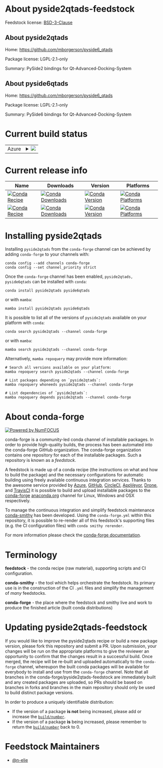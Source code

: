 About pyside2qtads-feedstock
============================

Feedstock license: [BSD-3-Clause](https://github.com/conda-forge/pyside6qtads-feedstock/blob/main/LICENSE.txt)


About pyside2qtads
------------------

Home: https://github.com/mborgerson/pyside6_qtads

Package license: LGPL-2.1-only

Summary: PySide2 bindings for Qt-Advanced-Docking-System

About pyside6qtads
------------------

Home: https://github.com/mborgerson/pyside6_qtads

Package license: LGPL-2.1-only

Summary: PySide6 bindings for Qt-Advanced-Docking-System

Current build status
====================


<table>
    
  <tr>
    <td>Azure</td>
    <td>
      <details>
        <summary>
          <a href="https://dev.azure.com/conda-forge/feedstock-builds/_build/latest?definitionId=18808&branchName=main">
            <img src="https://dev.azure.com/conda-forge/feedstock-builds/_apis/build/status/pyside6qtads-feedstock?branchName=main">
          </a>
        </summary>
        <table>
          <thead><tr><th>Variant</th><th>Status</th></tr></thead>
          <tbody><tr>
              <td>linux_64_python3.10.____cpythonqt5</td>
              <td>
                <a href="https://dev.azure.com/conda-forge/feedstock-builds/_build/latest?definitionId=18808&branchName=main">
                  <img src="https://dev.azure.com/conda-forge/feedstock-builds/_apis/build/status/pyside6qtads-feedstock?branchName=main&jobName=linux&configuration=linux%20linux_64_python3.10.____cpythonqt5" alt="variant">
                </a>
              </td>
            </tr><tr>
              <td>linux_64_python3.10.____cpythonqt6</td>
              <td>
                <a href="https://dev.azure.com/conda-forge/feedstock-builds/_build/latest?definitionId=18808&branchName=main">
                  <img src="https://dev.azure.com/conda-forge/feedstock-builds/_apis/build/status/pyside6qtads-feedstock?branchName=main&jobName=linux&configuration=linux%20linux_64_python3.10.____cpythonqt6" alt="variant">
                </a>
              </td>
            </tr><tr>
              <td>linux_64_python3.11.____cpythonqt5</td>
              <td>
                <a href="https://dev.azure.com/conda-forge/feedstock-builds/_build/latest?definitionId=18808&branchName=main">
                  <img src="https://dev.azure.com/conda-forge/feedstock-builds/_apis/build/status/pyside6qtads-feedstock?branchName=main&jobName=linux&configuration=linux%20linux_64_python3.11.____cpythonqt5" alt="variant">
                </a>
              </td>
            </tr><tr>
              <td>linux_64_python3.11.____cpythonqt6</td>
              <td>
                <a href="https://dev.azure.com/conda-forge/feedstock-builds/_build/latest?definitionId=18808&branchName=main">
                  <img src="https://dev.azure.com/conda-forge/feedstock-builds/_apis/build/status/pyside6qtads-feedstock?branchName=main&jobName=linux&configuration=linux%20linux_64_python3.11.____cpythonqt6" alt="variant">
                </a>
              </td>
            </tr><tr>
              <td>linux_64_python3.12.____cpythonqt5</td>
              <td>
                <a href="https://dev.azure.com/conda-forge/feedstock-builds/_build/latest?definitionId=18808&branchName=main">
                  <img src="https://dev.azure.com/conda-forge/feedstock-builds/_apis/build/status/pyside6qtads-feedstock?branchName=main&jobName=linux&configuration=linux%20linux_64_python3.12.____cpythonqt5" alt="variant">
                </a>
              </td>
            </tr><tr>
              <td>linux_64_python3.12.____cpythonqt6</td>
              <td>
                <a href="https://dev.azure.com/conda-forge/feedstock-builds/_build/latest?definitionId=18808&branchName=main">
                  <img src="https://dev.azure.com/conda-forge/feedstock-builds/_apis/build/status/pyside6qtads-feedstock?branchName=main&jobName=linux&configuration=linux%20linux_64_python3.12.____cpythonqt6" alt="variant">
                </a>
              </td>
            </tr><tr>
              <td>linux_64_python3.8.____cpythonqt5</td>
              <td>
                <a href="https://dev.azure.com/conda-forge/feedstock-builds/_build/latest?definitionId=18808&branchName=main">
                  <img src="https://dev.azure.com/conda-forge/feedstock-builds/_apis/build/status/pyside6qtads-feedstock?branchName=main&jobName=linux&configuration=linux%20linux_64_python3.8.____cpythonqt5" alt="variant">
                </a>
              </td>
            </tr><tr>
              <td>linux_64_python3.8.____cpythonqt6</td>
              <td>
                <a href="https://dev.azure.com/conda-forge/feedstock-builds/_build/latest?definitionId=18808&branchName=main">
                  <img src="https://dev.azure.com/conda-forge/feedstock-builds/_apis/build/status/pyside6qtads-feedstock?branchName=main&jobName=linux&configuration=linux%20linux_64_python3.8.____cpythonqt6" alt="variant">
                </a>
              </td>
            </tr><tr>
              <td>linux_64_python3.9.____cpythonqt5</td>
              <td>
                <a href="https://dev.azure.com/conda-forge/feedstock-builds/_build/latest?definitionId=18808&branchName=main">
                  <img src="https://dev.azure.com/conda-forge/feedstock-builds/_apis/build/status/pyside6qtads-feedstock?branchName=main&jobName=linux&configuration=linux%20linux_64_python3.9.____cpythonqt5" alt="variant">
                </a>
              </td>
            </tr><tr>
              <td>linux_64_python3.9.____cpythonqt6</td>
              <td>
                <a href="https://dev.azure.com/conda-forge/feedstock-builds/_build/latest?definitionId=18808&branchName=main">
                  <img src="https://dev.azure.com/conda-forge/feedstock-builds/_apis/build/status/pyside6qtads-feedstock?branchName=main&jobName=linux&configuration=linux%20linux_64_python3.9.____cpythonqt6" alt="variant">
                </a>
              </td>
            </tr><tr>
              <td>osx_64_python3.10.____cpythonqt5</td>
              <td>
                <a href="https://dev.azure.com/conda-forge/feedstock-builds/_build/latest?definitionId=18808&branchName=main">
                  <img src="https://dev.azure.com/conda-forge/feedstock-builds/_apis/build/status/pyside6qtads-feedstock?branchName=main&jobName=osx&configuration=osx%20osx_64_python3.10.____cpythonqt5" alt="variant">
                </a>
              </td>
            </tr><tr>
              <td>osx_64_python3.10.____cpythonqt6</td>
              <td>
                <a href="https://dev.azure.com/conda-forge/feedstock-builds/_build/latest?definitionId=18808&branchName=main">
                  <img src="https://dev.azure.com/conda-forge/feedstock-builds/_apis/build/status/pyside6qtads-feedstock?branchName=main&jobName=osx&configuration=osx%20osx_64_python3.10.____cpythonqt6" alt="variant">
                </a>
              </td>
            </tr><tr>
              <td>osx_64_python3.11.____cpythonqt5</td>
              <td>
                <a href="https://dev.azure.com/conda-forge/feedstock-builds/_build/latest?definitionId=18808&branchName=main">
                  <img src="https://dev.azure.com/conda-forge/feedstock-builds/_apis/build/status/pyside6qtads-feedstock?branchName=main&jobName=osx&configuration=osx%20osx_64_python3.11.____cpythonqt5" alt="variant">
                </a>
              </td>
            </tr><tr>
              <td>osx_64_python3.11.____cpythonqt6</td>
              <td>
                <a href="https://dev.azure.com/conda-forge/feedstock-builds/_build/latest?definitionId=18808&branchName=main">
                  <img src="https://dev.azure.com/conda-forge/feedstock-builds/_apis/build/status/pyside6qtads-feedstock?branchName=main&jobName=osx&configuration=osx%20osx_64_python3.11.____cpythonqt6" alt="variant">
                </a>
              </td>
            </tr><tr>
              <td>osx_64_python3.12.____cpythonqt5</td>
              <td>
                <a href="https://dev.azure.com/conda-forge/feedstock-builds/_build/latest?definitionId=18808&branchName=main">
                  <img src="https://dev.azure.com/conda-forge/feedstock-builds/_apis/build/status/pyside6qtads-feedstock?branchName=main&jobName=osx&configuration=osx%20osx_64_python3.12.____cpythonqt5" alt="variant">
                </a>
              </td>
            </tr><tr>
              <td>osx_64_python3.12.____cpythonqt6</td>
              <td>
                <a href="https://dev.azure.com/conda-forge/feedstock-builds/_build/latest?definitionId=18808&branchName=main">
                  <img src="https://dev.azure.com/conda-forge/feedstock-builds/_apis/build/status/pyside6qtads-feedstock?branchName=main&jobName=osx&configuration=osx%20osx_64_python3.12.____cpythonqt6" alt="variant">
                </a>
              </td>
            </tr><tr>
              <td>osx_64_python3.8.____cpythonqt5</td>
              <td>
                <a href="https://dev.azure.com/conda-forge/feedstock-builds/_build/latest?definitionId=18808&branchName=main">
                  <img src="https://dev.azure.com/conda-forge/feedstock-builds/_apis/build/status/pyside6qtads-feedstock?branchName=main&jobName=osx&configuration=osx%20osx_64_python3.8.____cpythonqt5" alt="variant">
                </a>
              </td>
            </tr><tr>
              <td>osx_64_python3.8.____cpythonqt6</td>
              <td>
                <a href="https://dev.azure.com/conda-forge/feedstock-builds/_build/latest?definitionId=18808&branchName=main">
                  <img src="https://dev.azure.com/conda-forge/feedstock-builds/_apis/build/status/pyside6qtads-feedstock?branchName=main&jobName=osx&configuration=osx%20osx_64_python3.8.____cpythonqt6" alt="variant">
                </a>
              </td>
            </tr><tr>
              <td>osx_64_python3.9.____cpythonqt5</td>
              <td>
                <a href="https://dev.azure.com/conda-forge/feedstock-builds/_build/latest?definitionId=18808&branchName=main">
                  <img src="https://dev.azure.com/conda-forge/feedstock-builds/_apis/build/status/pyside6qtads-feedstock?branchName=main&jobName=osx&configuration=osx%20osx_64_python3.9.____cpythonqt5" alt="variant">
                </a>
              </td>
            </tr><tr>
              <td>osx_64_python3.9.____cpythonqt6</td>
              <td>
                <a href="https://dev.azure.com/conda-forge/feedstock-builds/_build/latest?definitionId=18808&branchName=main">
                  <img src="https://dev.azure.com/conda-forge/feedstock-builds/_apis/build/status/pyside6qtads-feedstock?branchName=main&jobName=osx&configuration=osx%20osx_64_python3.9.____cpythonqt6" alt="variant">
                </a>
              </td>
            </tr><tr>
              <td>win_64_python3.10.____cpythonqt5</td>
              <td>
                <a href="https://dev.azure.com/conda-forge/feedstock-builds/_build/latest?definitionId=18808&branchName=main">
                  <img src="https://dev.azure.com/conda-forge/feedstock-builds/_apis/build/status/pyside6qtads-feedstock?branchName=main&jobName=win&configuration=win%20win_64_python3.10.____cpythonqt5" alt="variant">
                </a>
              </td>
            </tr><tr>
              <td>win_64_python3.10.____cpythonqt6</td>
              <td>
                <a href="https://dev.azure.com/conda-forge/feedstock-builds/_build/latest?definitionId=18808&branchName=main">
                  <img src="https://dev.azure.com/conda-forge/feedstock-builds/_apis/build/status/pyside6qtads-feedstock?branchName=main&jobName=win&configuration=win%20win_64_python3.10.____cpythonqt6" alt="variant">
                </a>
              </td>
            </tr><tr>
              <td>win_64_python3.11.____cpythonqt5</td>
              <td>
                <a href="https://dev.azure.com/conda-forge/feedstock-builds/_build/latest?definitionId=18808&branchName=main">
                  <img src="https://dev.azure.com/conda-forge/feedstock-builds/_apis/build/status/pyside6qtads-feedstock?branchName=main&jobName=win&configuration=win%20win_64_python3.11.____cpythonqt5" alt="variant">
                </a>
              </td>
            </tr><tr>
              <td>win_64_python3.11.____cpythonqt6</td>
              <td>
                <a href="https://dev.azure.com/conda-forge/feedstock-builds/_build/latest?definitionId=18808&branchName=main">
                  <img src="https://dev.azure.com/conda-forge/feedstock-builds/_apis/build/status/pyside6qtads-feedstock?branchName=main&jobName=win&configuration=win%20win_64_python3.11.____cpythonqt6" alt="variant">
                </a>
              </td>
            </tr><tr>
              <td>win_64_python3.12.____cpythonqt5</td>
              <td>
                <a href="https://dev.azure.com/conda-forge/feedstock-builds/_build/latest?definitionId=18808&branchName=main">
                  <img src="https://dev.azure.com/conda-forge/feedstock-builds/_apis/build/status/pyside6qtads-feedstock?branchName=main&jobName=win&configuration=win%20win_64_python3.12.____cpythonqt5" alt="variant">
                </a>
              </td>
            </tr><tr>
              <td>win_64_python3.12.____cpythonqt6</td>
              <td>
                <a href="https://dev.azure.com/conda-forge/feedstock-builds/_build/latest?definitionId=18808&branchName=main">
                  <img src="https://dev.azure.com/conda-forge/feedstock-builds/_apis/build/status/pyside6qtads-feedstock?branchName=main&jobName=win&configuration=win%20win_64_python3.12.____cpythonqt6" alt="variant">
                </a>
              </td>
            </tr><tr>
              <td>win_64_python3.8.____cpythonqt5</td>
              <td>
                <a href="https://dev.azure.com/conda-forge/feedstock-builds/_build/latest?definitionId=18808&branchName=main">
                  <img src="https://dev.azure.com/conda-forge/feedstock-builds/_apis/build/status/pyside6qtads-feedstock?branchName=main&jobName=win&configuration=win%20win_64_python3.8.____cpythonqt5" alt="variant">
                </a>
              </td>
            </tr><tr>
              <td>win_64_python3.8.____cpythonqt6</td>
              <td>
                <a href="https://dev.azure.com/conda-forge/feedstock-builds/_build/latest?definitionId=18808&branchName=main">
                  <img src="https://dev.azure.com/conda-forge/feedstock-builds/_apis/build/status/pyside6qtads-feedstock?branchName=main&jobName=win&configuration=win%20win_64_python3.8.____cpythonqt6" alt="variant">
                </a>
              </td>
            </tr><tr>
              <td>win_64_python3.9.____cpythonqt5</td>
              <td>
                <a href="https://dev.azure.com/conda-forge/feedstock-builds/_build/latest?definitionId=18808&branchName=main">
                  <img src="https://dev.azure.com/conda-forge/feedstock-builds/_apis/build/status/pyside6qtads-feedstock?branchName=main&jobName=win&configuration=win%20win_64_python3.9.____cpythonqt5" alt="variant">
                </a>
              </td>
            </tr><tr>
              <td>win_64_python3.9.____cpythonqt6</td>
              <td>
                <a href="https://dev.azure.com/conda-forge/feedstock-builds/_build/latest?definitionId=18808&branchName=main">
                  <img src="https://dev.azure.com/conda-forge/feedstock-builds/_apis/build/status/pyside6qtads-feedstock?branchName=main&jobName=win&configuration=win%20win_64_python3.9.____cpythonqt6" alt="variant">
                </a>
              </td>
            </tr>
          </tbody>
        </table>
      </details>
    </td>
  </tr>
</table>

Current release info
====================

| Name | Downloads | Version | Platforms |
| --- | --- | --- | --- |
| [![Conda Recipe](https://img.shields.io/badge/recipe-pyside2qtads-green.svg)](https://anaconda.org/conda-forge/pyside2qtads) | [![Conda Downloads](https://img.shields.io/conda/dn/conda-forge/pyside2qtads.svg)](https://anaconda.org/conda-forge/pyside2qtads) | [![Conda Version](https://img.shields.io/conda/vn/conda-forge/pyside2qtads.svg)](https://anaconda.org/conda-forge/pyside2qtads) | [![Conda Platforms](https://img.shields.io/conda/pn/conda-forge/pyside2qtads.svg)](https://anaconda.org/conda-forge/pyside2qtads) |
| [![Conda Recipe](https://img.shields.io/badge/recipe-pyside6qtads-green.svg)](https://anaconda.org/conda-forge/pyside6qtads) | [![Conda Downloads](https://img.shields.io/conda/dn/conda-forge/pyside6qtads.svg)](https://anaconda.org/conda-forge/pyside6qtads) | [![Conda Version](https://img.shields.io/conda/vn/conda-forge/pyside6qtads.svg)](https://anaconda.org/conda-forge/pyside6qtads) | [![Conda Platforms](https://img.shields.io/conda/pn/conda-forge/pyside6qtads.svg)](https://anaconda.org/conda-forge/pyside6qtads) |

Installing pyside2qtads
=======================

Installing `pyside2qtads` from the `conda-forge` channel can be achieved by adding `conda-forge` to your channels with:

```
conda config --add channels conda-forge
conda config --set channel_priority strict
```

Once the `conda-forge` channel has been enabled, `pyside2qtads, pyside6qtads` can be installed with `conda`:

```
conda install pyside2qtads pyside6qtads
```

or with `mamba`:

```
mamba install pyside2qtads pyside6qtads
```

It is possible to list all of the versions of `pyside2qtads` available on your platform with `conda`:

```
conda search pyside2qtads --channel conda-forge
```

or with `mamba`:

```
mamba search pyside2qtads --channel conda-forge
```

Alternatively, `mamba repoquery` may provide more information:

```
# Search all versions available on your platform:
mamba repoquery search pyside2qtads --channel conda-forge

# List packages depending on `pyside2qtads`:
mamba repoquery whoneeds pyside2qtads --channel conda-forge

# List dependencies of `pyside2qtads`:
mamba repoquery depends pyside2qtads --channel conda-forge
```


About conda-forge
=================

[![Powered by
NumFOCUS](https://img.shields.io/badge/powered%20by-NumFOCUS-orange.svg?style=flat&colorA=E1523D&colorB=007D8A)](https://numfocus.org)

conda-forge is a community-led conda channel of installable packages.
In order to provide high-quality builds, the process has been automated into the
conda-forge GitHub organization. The conda-forge organization contains one repository
for each of the installable packages. Such a repository is known as a *feedstock*.

A feedstock is made up of a conda recipe (the instructions on what and how to build
the package) and the necessary configurations for automatic building using freely
available continuous integration services. Thanks to the awesome service provided by
[Azure](https://azure.microsoft.com/en-us/services/devops/), [GitHub](https://github.com/),
[CircleCI](https://circleci.com/), [AppVeyor](https://www.appveyor.com/),
[Drone](https://cloud.drone.io/welcome), and [TravisCI](https://travis-ci.com/)
it is possible to build and upload installable packages to the
[conda-forge](https://anaconda.org/conda-forge) [anaconda.org](https://anaconda.org/)
channel for Linux, Windows and OSX respectively.

To manage the continuous integration and simplify feedstock maintenance
[conda-smithy](https://github.com/conda-forge/conda-smithy) has been developed.
Using the ``conda-forge.yml`` within this repository, it is possible to re-render all of
this feedstock's supporting files (e.g. the CI configuration files) with ``conda smithy rerender``.

For more information please check the [conda-forge documentation](https://conda-forge.org/docs/).

Terminology
===========

**feedstock** - the conda recipe (raw material), supporting scripts and CI configuration.

**conda-smithy** - the tool which helps orchestrate the feedstock.
                   Its primary use is in the construction of the CI ``.yml`` files
                   and simplify the management of *many* feedstocks.

**conda-forge** - the place where the feedstock and smithy live and work to
                  produce the finished article (built conda distributions)


Updating pyside2qtads-feedstock
===============================

If you would like to improve the pyside2qtads recipe or build a new
package version, please fork this repository and submit a PR. Upon submission,
your changes will be run on the appropriate platforms to give the reviewer an
opportunity to confirm that the changes result in a successful build. Once
merged, the recipe will be re-built and uploaded automatically to the
`conda-forge` channel, whereupon the built conda packages will be available for
everybody to install and use from the `conda-forge` channel.
Note that all branches in the conda-forge/pyside2qtads-feedstock are
immediately built and any created packages are uploaded, so PRs should be based
on branches in forks and branches in the main repository should only be used to
build distinct package versions.

In order to produce a uniquely identifiable distribution:
 * If the version of a package **is not** being increased, please add or increase
   the [``build/number``](https://docs.conda.io/projects/conda-build/en/latest/resources/define-metadata.html#build-number-and-string).
 * If the version of a package **is** being increased, please remember to return
   the [``build/number``](https://docs.conda.io/projects/conda-build/en/latest/resources/define-metadata.html#build-number-and-string)
   back to 0.

Feedstock Maintainers
=====================

* [@n-elie](https://github.com/n-elie/)

